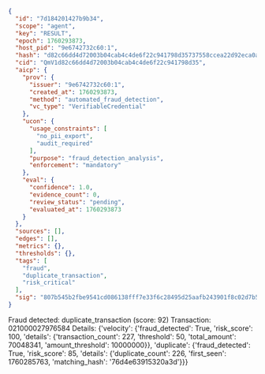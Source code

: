 ```json
{
  "id": "7d184201427b9b34",
  "scope": "agent",
  "key": "RESULT",
  "epoch": 1760293873,
  "host_pid": "9e6742732c60:1",
  "hash": "d82c66dd4d72003b04cab4c4de6f22c941798d35737558ccea22d92eca0ac18b",
  "cid": "QmV1d82c66dd4d72003b04cab4c4de6f22c941798d35",
  "aicp": {
    "prov": {
      "issuer": "9e6742732c60:1",
      "created_at": 1760293873,
      "method": "automated_fraud_detection",
      "vc_type": "VerifiableCredential"
    },
    "ucon": {
      "usage_constraints": [
        "no_pii_export",
        "audit_required"
      ],
      "purpose": "fraud_detection_analysis",
      "enforcement": "mandatory"
    },
    "eval": {
      "confidence": 1.0,
      "evidence_count": 0,
      "review_status": "pending",
      "evaluated_at": 1760293873
    }
  },
  "sources": [],
  "edges": [],
  "metrics": {},
  "thresholds": {},
  "tags": [
    "fraud",
    "duplicate_transaction",
    "risk_critical"
  ],
  "sig": "807b545b2fbe9541cd086138fff7e33f6c28495d25aafb243901f8c02d7b5c9e"
}
```

Fraud detected: duplicate_transaction (score: 92)
Transaction: 021000027976584
Details: {'velocity': {'fraud_detected': True, 'risk_score': 100, 'details': {'transaction_count': 227, 'threshold': 50, 'total_amount': 70048341, 'amount_threshold': 10000000}}, 'duplicate': {'fraud_detected': True, 'risk_score': 85, 'details': {'duplicate_count': 226, 'first_seen': 1760285763, 'matching_hash': '76d4e63915320a3d'}}}